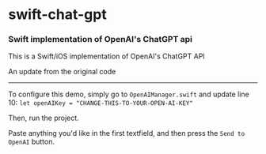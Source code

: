 # swift-chat-gpt
### Swift implementation of OpenAI's ChatGPT api

This is a Swift/iOS implementation of OpenAI's ChatGPT API

An update from the original code

---

To configure this demo, simply go to `OpenAIManager.swift` and update line 10:
`let openAIKey = "CHANGE-THIS-TO-YOUR-OPEN-AI-KEY"`

Then, run the project.

Paste anything you'd like in the first textfield, and then press the `Send to OpenAI` button. 
